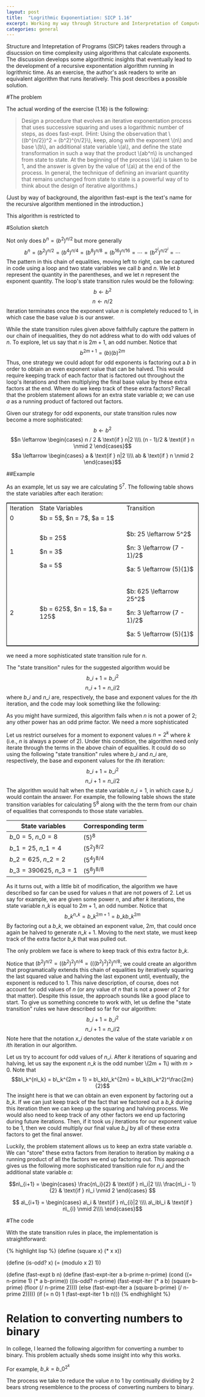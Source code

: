 ```yaml
---
layout: post
title:  "Logrithmic Exponentiation: SICP 1.16"
excerpt: Working my way through Structure and Interpretation of Computer Programs, I have decided to write about a few of the solutions to the exercises. Recently, I solved exercise 1.16, which tackles iterative exponentiation.
categories: general
---
```


Structure and Intepretation of Programs (SICP) takes readers through a
disucssion on time complexity using algorithms that calculate exponents. The discussion
develops some algorithmic insights that eventually lead to the
development of a recursive exponentation algorithm running in logrithmic time.
As an exercise, the author's ask readers to write an equivalent algorithm that
runs iteratively. This post describes a possible solution.

#The problem

The actual wording of the exercise (1.16) is  the following:

>Design a procedure that evolves an iterative exponentation process that uses successive squaring and uses a logarithmic number of steps, as does fast-expt.  (Hint: Using the observation that \\((b^{n/2})^2 = (b^2)^{n/2}\\), keep, along with the exponent \\(n\\) and base \\(b\\), an additional state variable \\(a\\), and define the state transformation in such a way that the product \\(ab^n\\) is unchanged from state to state. At the beginning of the process \\(a\\) is taken to be 1, and the answer is given by the value of \\(a\\) at the end of the process. In general, the technique of defining an invariant quantity that remains unchanged from state to state is a powerful way of to think about the design of iterative algorithms.)

(Just by way of background, the algorithm fast-expt is the text's name for the
recursive algorithm mentioned in the introduction.)

This algorithm is restricted to

#Solution sketch

Not only does $b^n = (b^2)^{n/2}$ but more generally
$$b^n = (b^2)^{n/2} = (b^4)^{n/4} = (b^8)^{n/8} = (b^{16})^{n/16} = \cdots =
(b^{2^i})^{n/2^i} = \cdots$$ The pattern in this chain of equalities, moving
left to right, can be captured in code using a loop and two state variables we call 
$b$ and $n$. We let $b$ represent the quantity in the parentheses, and we let
$n$ represent the exponent quantity. The loop's state transition rules would be the
following:
$$b \leftarrow b^2$$
$$n \leftarrow n / 2$$
Iteration terminates once the exponent value $n$ is completely reduced to 1, in which case
the base value $b$ is our answer.

While the state transition rules given above faithfully capture the pattern in
our chain of inequalities, they do not address what to do with odd values of
$n$. To explore, let us say that $n$ is $2m + 1$, an odd number. Notice that
$$b^{2m+1} = (b)(b)^{2m}$$ Thus, one strategy we could adopt for odd exponents
is factoring out a $b$ in order to obtain an even exponent value that can be
halved. This would
require keeping track of each factor that is factored out throughout the loop's
iterations and then multiplying the final base value by these extra factors at
the end. Where do we keep track of these extra factors? Recall that the problem
statement allows for an extra state variable $a$; we can use $a$ as a
running product of factored out factors.

Given our strategy for odd exponents, our state transition rules now become a more sophisticated:
$$b \leftarrow b^2$$
$$n \leftarrow
\begin{cases}
n / 2 & \text{if } n|2 \\\\
(n - 1)/2 & \text{if } n \nmid 2
\end{cases}$$
$$a \leftarrow
\begin{cases}
a & \text{if } n|2 \\\\
ab & \text{if } n \nmid 2
\end{cases}$$

##Example

As an example, let us say we are calculating $5^7$. The following table shows the state variables after each iteration:

<table style="border: 1px solid black;">
	<tr>
		<td>Iteration</td><td>State Variables</td><td>Transition</td>
	</tr>
	<tr>
		<td>0</td><td>$b = 5$, $n = 7$, $a = 1$</td>
	</tr>
	<tr>
		<td>1</td>
		<td>
			<p>$b = 25$</p>
			<p>$n = 3$</p>
			<p>$a = 5$</p>
		</td>
		<td>
			<p>$b: 25 \leftarrow 5^2$</p>
			<p>$n: 3 \leftarrow (7 - 1)/2$</p>
			<p>$a: 5 \leftarrow (5)(1)$</p>
		</td>
	</tr>
	<tr>
		<td>2</td><td>$b = 625$, $n = 1$, $a = 125$</td>
		<td>
			<p>$b: 625 \leftarrow 25^2$</p>
			<p>$n: 3 \leftarrow (7 - 1)/2$</p>
			<p>$a: 5 \leftarrow (5)(1)$</p>
		</td>
	</tr>
</table>

we need a more sophisticated state transition rule for $n$.

The
"state transition" rules for the suggested algorithm would be
$$b\_{i + 1} = b\_{i}^2$$
$$n\_{i + 1} = n\_{i}/2$$
where $b\_i$ and $n\_i$ are, respectively, the base
and exponent values for the $i$th iteration, and the code may look something
like the following:


As you might have surmized, this algorithm fails when $n$ is not a power of 2; any other power has an odd prime factor. We need a more sophisticated 

Let us restrict ourselves for a moment to exponent values $n = 2^k$ where $k$
(i.e., $n$ is always a power of 2). Under this condition, the algorithm need
only iterate through the terms in the above chain of equalities. It could do so
using the following "state transition" rules  where $b\_i$ and $n\_i$ are,
respectively, the base and exponent values for the $i$th iteration:
$$b\_{i + 1} = b\_{i}^2$$
$$n\_{i + 1} = n\_{i}/2$$ The algorithm would halt when the state variable
$n\_i = 1$, in which case $b\_i$ would contain the answer. For example, the
following table shows the state transition variables for calculating $5^8$ along with the
the term from our chain of equalities that corresponds to those state variables.

| State variables | Corresponding term|
------------- | -------------
|$b\_0 = 5$, $n\_0 = 8$  | $(5)^8$ |
|$b\_1 = 25$, $n\_1 = 4$  | $(5^2)^{8/2}$ |
|$b\_2 = 625$, $n\_2 = 2$  | $(5^4)^{8/4}$ |
|$b\_3 = 390625$, $n\_3 = 1$  | $(5^8)^{8/8}$ |

As it turns out, with a little bit of modification, the algorithm we have
described so far can be used for values $n$ that are not powers of 2. Let us
say for example, we are given some power $n$, and after $k$ iterations, the state
variable $n\_k$ is equal to $2m + 1$, an odd number. Notice that
$$b\_k^{n\_k} = b\_k^{2m + 1} = b\_kb\_k^{2m}$$
By factoring out a $b\_k$, we obtained an exponent value, $2m$, that could once
again be halved to generate $n\_{k + 1}$. Moving to the next state, we must
keep track of the extra factor $b\_k$ that was pulled out.

The only problem we face is where to
keep track of this extra factor $b\_k$.


Notice that
$(b^2)^{n/2} = ((b^2)^2)^{n/4} = (((b^2)^2)^2)^{n/8}$; we could create an
algorithm that programatically extends this chain of equalities by iteratively
squaring the last squared value and halving the last exponent until,
eventually, the exponent is reduced to 1.  This naive description, of course,
does not account for odd values of $n$ (or any value of $n$ that is not a power
of 2 for that matter). Despite this issue, the approach sounds like a good
place to start. To give us something concrete to work with, let us define the
"state transition" rules we have described so far for our algorithm:
$$b\_{i + 1} = b\_{i}^2$$
$$n\_{i + 1} = n\_{i}/2$$
Note here that the notation $x\_i$ denotes the value of the state variable $x$
on $i$th iteration in our algorithm.

Let us try to account for odd values of $n\_i$. After $k$
iterations of squaring and halving, let us say the exponent $n\_k$ is the odd number \\(2m + 1\\) with $m > 0$. Note that
$$b\_k^{n\_k} = b\_k^{2m + 1} = b\_kb\_k^{2m} = b\_k(b\_k^2)^\frac{2m}{2}$$
The insight here is that we can obtain an even exponent by factoring out a
$b\_k$.  If we can just keep track of the fact that we factored out a $b\_k$
during this iteration then we can keep up the squaring and halving process. We
would also need to keep track of any other factors we end up factoring during
future iterations. Then, if it took us $j$ iterations for our exponent value to
be 1, then we could multiply our final value $b\_j$ by all of these extra
factors to get the final answer.

Luckily, the problem statement allows us to keep an extra state variable $a$.
We can "store" these extra factors from iteration to iteration by making $a$ a
running product of all the factors we end up factoring out. This approach gives
us the following more sophisticated transition rule for $n\_i$ and the
additional state variable $a$:

$$n\_{i+1} =
\begin{cases}
\frac{n\_i}{2} & \text{if } n\_i|2 \\\\
\frac{n\_i - 1}{2} & \text{if } n\_i \nmid 2
\end{cases}
$$

$$ a\_{i+1} =
\begin{cases}
a\_i & \text{if } n\_{i}|2 \\\\
a\_ib\_i & \text{if } n\_{i} \nmid 2\\\\
\end{cases}$$

#The code

With the state transition rules in place, the implementation is straightforward:

{% highlight lisp %}
(define (square x) (* x x))

(define (is-odd? x) (= (modulo x 2) 1))

(define (fast-expt b n)
	(define (fast-expt-iter a b-prime n-prime)
		(cond ((= n-prime 1) (* a b-prime))
			((is-odd? n-prime) (fast-expt-iter (* a b) (square b-prime) (floor (/ n-prime 2))))
			(else (fast-expt-iter a (square b-prime) (/ n-prime 2)))))
	(if (= n 0) 1 (fast-expt-iter 1 b n)))
{% endhighlight %}

# Relation to converting numbers to binary

In college, I learned the following algorithm for converting a number to
binary. This problem actually sheds some insight into why this works.

For example, $b\_k = b\_0^{2^k}$

The process we take to reduce the value $n$ to 1 by continually dividing by 2
bears strong resemblence to the process of converting numbers to binary.
